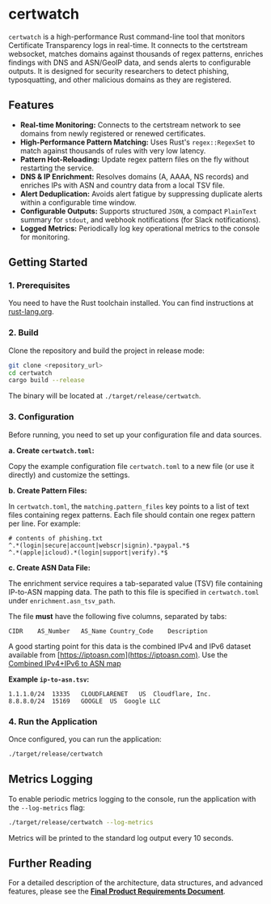# certwatch

`certwatch` is a high-performance Rust command-line tool that monitors Certificate Transparency logs in real-time. It connects to the certstream websocket, matches domains against thousands of regex patterns, enriches findings with DNS and ASN/GeoIP data, and sends alerts to configurable outputs. It is designed for security researchers to detect phishing, typosquatting, and other malicious domains as they are registered.

## Features

- **Real-time Monitoring:** Connects to the certstream network to see domains
from newly registered or renewed certificates.
- **High-Performance Pattern Matching:** Uses Rust's `regex::RegexSet` to match
against thousands of rules with very low latency.
- **Pattern Hot-Reloading:** Update regex pattern files on the fly without
restarting the service.
- **DNS & IP Enrichment:** Resolves domains (A, AAAA, NS records) and enriches
IPs with ASN and country data from a local TSV file.
- **Alert Deduplication:** Avoids alert fatigue by suppressing duplicate alerts
within a configurable time window.
- **Configurable Outputs:** Supports structured `JSON`, a compact `PlainText`
summary for `stdout`, and webhook notifications (for Slack notifications).
- **Logged Metrics:** Periodically log key operational metrics to the console for monitoring.

## Getting Started

### 1. Prerequisites

You need to have the Rust toolchain installed. You can find instructions at
[rust-lang.org](https://www.rust-lang.org/tools/install).

### 2. Build

Clone the repository and build the project in release mode:

```bash
git clone <repository_url>
cd certwatch
cargo build --release
```

The binary will be located at `./target/release/certwatch`.

### 3. Configuration

Before running, you need to set up your configuration file and data sources.

**a. Create `certwatch.toml`:**

Copy the example configuration file `certwatch.toml` to a new file (or use it
directly) and customize the settings.

**b. Create Pattern Files:**

In `certwatch.toml`, the `matching.pattern_files` key points to a list of text
files containing regex patterns. Each file should contain one regex pattern per
line. For example:

```text
# contents of phishing.txt
^.*(login|secure|account|webscr|signin).*paypal.*$
^.*(apple|icloud).*(login|support|verify).*$
```

**c. Create ASN Data File:**

The enrichment service requires a tab-separated value (TSV) file containing
IP-to-ASN mapping data. The path to this file is specified in `certwatch.toml`
under `enrichment.asn_tsv_path`.

The file **must** have the following five columns, separated by tabs:

```text
CIDR    AS_Number   AS_Name Country_Code    Description
```

A good starting point for this data is the combined IPv4 and IPv6 dataset
available from [https://iptoasn.com](https://iptoasn.com). Use the [Combined
IPv4+IPv6 to ASN map](https://iptoasn.com/data/ip2asn-combined.tsv.gz)

**Example `ip-to-asn.tsv`:**

```text
1.1.1.0/24	13335	CLOUDFLARENET	US	Cloudflare, Inc.
8.8.8.0/24	15169	GOOGLE	US	Google LLC
```

### 4. Run the Application

Once configured, you can run the application:

```bash
./target/release/certwatch
```

## Metrics Logging

To enable periodic metrics logging to the console, run the application with the
`--log-metrics` flag:

```bash
./target/release/certwatch --log-metrics
```

Metrics will be printed to the standard log output every 10 seconds.

## Further Reading

For a detailed description of the architecture, data structures, and advanced
features, please see the [**Final Product Requirements
Document**](docs/specs.md).
